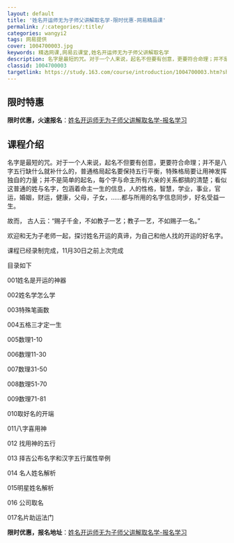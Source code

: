 ```yaml
---
layout: default
title: '姓名开运师无为子师父讲解取名学-限时优惠-网易精品课'
permalink: /:categories/:title/
categories: wangyi2
tags: 网易提供
cover: 1004700003.jpg
keywords: 精选网课,网易云课堂,姓名开运师无为子师父讲解取名学
description: 名字是最短的咒。对于一个人来说，起名不但要有创意，更要符合命理；并不是八字五行缺什么就补什么的，普通格局起名要保持五行平
classid: 1004700003
targetlink: https://study.163.com/course/introduction/1004700003.htm?share=1&shareId=1025206652&utm_campaign=share&utm_medium=iphoneShare&utm_source=&utm_u=1025206652
---
```


## 限时特惠

**限时优惠，火速报名**：[姓名开运师无为子师父讲解取名学-报名学习](https://study.163.com/course/introduction/1004700003.htm?share=1&shareId=1025206652&utm_campaign=share&utm_medium=iphoneShare&utm_source=&utm_u=1025206652)

## 课程介绍

名字是最短的咒。对于一个人来说，起名不但要有创意，更要符合命理；并不是八字五行缺什么就补什么的，普通格局起名要保持五行平衡，特殊格局要让用神发挥独自的力量；并不是简单的起名，每个字与命主所有六亲的关系都搞的清楚；看似这普通的姓与名字，包涵着命主一生的信息，人的性格，智慧，学业，事业，官运，婚姻，财运，健康，父母，子女，……都与所用的名字信息同步，好名受益一生。

故而， 古人云：“赐子千金，不如教子一艺；教子一艺，不如赐子一名。”

欢迎和无为子老师一起，探讨姓名开运的真谛，为自己和他人找的开运的好名字。

课程已经录制完成，11月30日之前上次完成

目录如下

001姓名是开运的神器

002姓名学怎么学

003特殊笔画数

004五格三才定一生

005数理1-10

006数理11-30

007数理31-50

008数理51-70

009数理71-81

010取好名的开端

011八字喜用神

012 找用神的五行

013 择吉公布名字和汉字五行属性举例

014 名人姓名解析

015明星姓名解析

016 公司取名

017名片助运法门

**限时优惠，报名地址**：[姓名开运师无为子师父讲解取名学-报名学习](https://study.163.com/course/introduction/1004700003.htm?share=1&shareId=1025206652&utm_campaign=share&utm_medium=iphoneShare&utm_source=&utm_u=1025206652)

